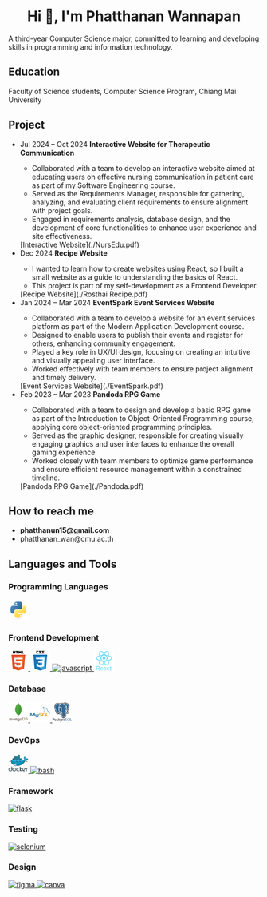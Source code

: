 <h1 align="center">Hi 👋, I'm Phatthanan Wannapan</h1>
<p>A third-year Computer Science major, committed to learning and developing skills in programming and information technology.</p>

<h2 align="left">Education</h2>
<p align="left">Faculty of Science students, Computer Science Program, Chiang Mai University</p>


<h2 align="left">Project</h2>
<ul>
  <li>Jul 2024 – Oct 2024 <strong>Interactive Website for Therapeutic Communication</strong></li>
  <ul>
    <li>Collaborated with a team to develop an interactive website aimed at educating users on effective nursing communication in patient care as part of my Software Engineering course.</li>
    <li>Served as the Requirements Manager, responsible for gathering, analyzing, and evaluating client requirements to ensure alignment with project goals.</li>
    <li>Engaged in requirements analysis, database design, and the development of core functionalities to enhance user experience and site effectiveness.</li>
  </ul>
  [Interactive Website](./NursEdu.pdf)

  <li>Dec 2024 <strong>Recipe Website</strong></li>
  <ul>
    <li>I wanted to learn how to create websites using React, so I built a small website as a guide to understanding the basics of React.</li>
    <li>This project is part of my self-development as a Frontend Developer.</li>
  </ul>
  [Recipe Website](./Rosthai Recipe.pdf)

  <li>Jan 2024 – Mar 2024 <strong>EventSpark Event Services Website</strong></li>
  <ul>
    <li>Collaborated with a team to develop a website for an event services platform as part of the Modern Application Development course.</li>
    <li>Designed to enable users to publish their events and register for others, enhancing community engagement.</li>
    <li>Played a key role in UX/UI design, focusing on creating an intuitive and visually appealing user interface.</li>
    <li>Worked effectively with team members to ensure project alignment and timely delivery.</li>
  </ul>
  [Event Services Website](./EventSpark.pdf)

  <li>Feb 2023 – Mar 2023 <strong>Pandoda RPG Game</strong></li>
  <ul>
    <li>Collaborated with a team to design and develop a basic RPG game as part of the Introduction to Object-Oriented Programming course, applying core object-oriented programming principles.</li>
    <li>Served as the graphic designer, responsible for creating visually engaging graphics and user interfaces to enhance the overall gaming experience.</li>
    <li>Worked closely with team members to optimize game performance and ensure efficient resource management within a constrained timeline.</li>
  </ul>
  [Pandoda RPG Game](./Pandoda.pdf)
</ul>


<h2 align="left">How to reach me</h2>
<ul>
<li><strong>phatthanun15@gmail.com</strong></li>
<li>phatthanan_wan@cmu.ac.th</li>
</ul>

<h2 align="left">Languages and Tools</h2>

<h3 align="left">Programming Languages</h3>
<p align="left"> <a href="https://www.python.org" target="_blank" rel="noreferrer"> <img src="https://raw.githubusercontent.com/devicons/devicon/master/icons/python/python-original.svg" alt="python" width="40" height="40"/> </a> </p>

<h3 align="left">Frontend Development</h3>
<p align="left"> <a href="https://www.w3.org/html/" target="_blank" rel="noreferrer"> <img src="https://raw.githubusercontent.com/devicons/devicon/master/icons/html5/html5-original-wordmark.svg" alt="html5" width="40" height="40"/> </a> <a href="https://www.w3schools.com/css/" target="_blank" rel="noreferrer"> <img src="https://raw.githubusercontent.com/devicons/devicon/master/icons/css3/css3-original-wordmark.svg" alt="css3" width="40" height="40"/> </a> <a href="https://www.javascript.com/" target="_blank" rel="noreferrer"> <img src="https://static.vecteezy.com/system/resources/previews/027/127/560/non_2x/javascript-logo-javascript-icon-transparent-free-png.png" alt="javascript" width="40" height="40"/> </a> <a href="https://reactjs.org/" target="_blank" rel="noreferrer"> <img src="https://raw.githubusercontent.com/devicons/devicon/master/icons/react/react-original-wordmark.svg" alt="react" width="40" height="40"/> </a>  </p>


<h3 align="left">Database</h3>
<p align="left"> <a href="https://www.mongodb.com/" target="_blank" rel="noreferrer"> <img src="https://raw.githubusercontent.com/devicons/devicon/master/icons/mongodb/mongodb-original-wordmark.svg" alt="mongodb" width="40" height="40"/> </a> <a href="https://www.mysql.com/" target="_blank" rel="noreferrer"> <img src="https://raw.githubusercontent.com/devicons/devicon/master/icons/mysql/mysql-original-wordmark.svg" alt="mysql" width="40" height="40"/> </a> <a href="https://www.postgresql.org" target="_blank" rel="noreferrer"> <img src="https://raw.githubusercontent.com/devicons/devicon/master/icons/postgresql/postgresql-original-wordmark.svg" alt="postgresql" width="40" height="40"/> </a> </p>

<h3 align="left">DevOps</h3>
<p align="left"> <a href="https://www.docker.com/" target="_blank" rel="noreferrer"> <img src="https://raw.githubusercontent.com/devicons/devicon/master/icons/docker/docker-original-wordmark.svg" alt="docker" width="40" height="40"/> </a> <a href="https://www.gnu.org/software/bash/" target="_blank" rel="noreferrer"> <img src="https://www.vectorlogo.zone/logos/gnu_bash/gnu_bash-icon.svg" alt="bash" width="40" height="40"/> </a> </p>

<h3 align="left">Framework</h3>
<p align="left"> <a href="https://flask.palletsprojects.com/" target="_blank" rel="noreferrer"> <img src="https://uxwing.com/wp-content/themes/uxwing/download/brands-and-social-media/flask-logo-icon.png" alt="flask" width="40" height="40"/> </a> </p>

<h3 align="left">Testing</h3>
<p align="left"> <a href="https://www.selenium.dev" target="_blank" rel="noreferrer"> <img src="https://raw.githubusercontent.com/detain/svg-logos/780f25886640cef088af994181646db2f6b1a3f8/svg/selenium-logo.svg" alt="selenium" width="40" height="40"/> </a> </p>

<h3 align="left">Design</h3>
<p align="left"> <a href="https://www.figma.com/" target="_blank" rel="noreferrer"> <img src="https://www.vectorlogo.zone/logos/figma/figma-icon.svg" alt="figma" width="40" height="40"/> </a> <a href="https://www.canva.com/" target="_blank" rel="noreferrer"> <img src="https://static.vecteezy.com/system/resources/previews/032/329/173/non_2x/canva-icon-logo-symbol-free-png.png" alt="canva" width="40" height="40"/> </a> </p>

